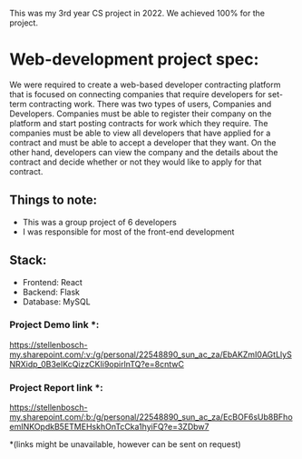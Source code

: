 This was my 3rd year CS project in 2022. We achieved 100% for the project.

# Web-development project spec:
We were required to create a web-based developer contracting platform that is focused on
connecting companies that require developers for set-term contracting work. There was two
types of users, Companies and Developers. Companies must be able to register their company
on the platform and start posting contracts for work which they require. The companies must be
able to view all developers that have applied for a contract and must be able to accept a
developer that they want. On the other hand, developers can view the company and the details 
about the contract and decide whether or not they would like to apply for that contract.


## Things to note:
- This was a group project of 6 developers
- I was responsible for most of the front-end development

## Stack:
- Frontend: React
- Backend: Flask
- Database: MySQL


### Project Demo link *: 
https://stellenbosch-my.sharepoint.com/:v:/g/personal/22548890_sun_ac_za/EbAKZmI0AGtLlySNRXidp_0B3eIKcQizzCKIi9opirlnTQ?e=8cntwC


### Project Report link *: 
https://stellenbosch-my.sharepoint.com/:b:/g/personal/22548890_sun_ac_za/EcBOF6sUb8BFhoemINKOpdkB5ETMEHskhOnTcCka1hyiFQ?e=3ZDbw7

*(links might be unavailable, however can be sent on request)
